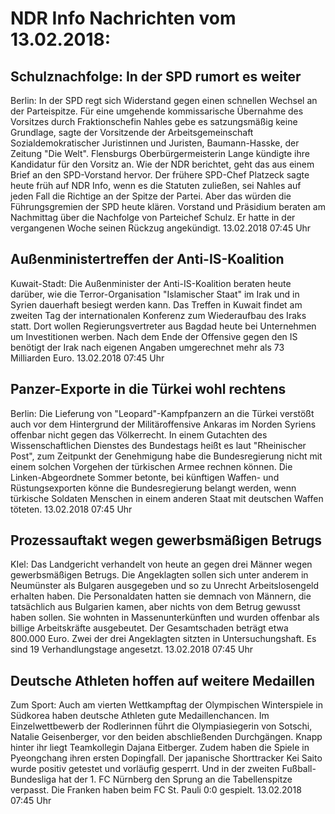# NDR Info Nachrichten vom 13.02.2018:


## Schulznachfolge: In der SPD rumort es weiter
Berlin: In der SPD regt sich Widerstand gegen einen schnellen Wechsel an der Parteispitze. Für eine umgehende kommissarische Übernahme des Vorsitzes durch Fraktionschefin Nahles gebe es satzungsmäßig keine Grundlage, sagte der Vorsitzende der Arbeitsgemeinschaft Sozialdemokratischer Juristinnen und Juristen, Baumann-Hasske, der Zeitung "Die Welt". Flensburgs Oberbürgermeisterin Lange kündigte ihre Kandidatur für den Vorsitz an. Wie der NDR berichtet, geht das aus einem Brief an den SPD-Vorstand hervor. Der frühere SPD-Chef Platzeck sagte heute früh auf NDR Info, wenn es die Statuten zuließen, sei Nahles auf jeden Fall die Richtige an der Spitze der Partei. Aber das würden die Führungsgremien der SPD heute klären. Vorstand und Präsidium beraten am Nachmittag über die Nachfolge von Parteichef Schulz. Er hatte in der vergangenen Woche seinen Rückzug angekündigt. 13.02.2018 07:45 Uhr 

## Außenministertreffen der Anti-IS-Koalition
Kuwait-Stadt: Die Außenminister der Anti-IS-Koalition beraten heute darüber, wie die Terror-Organisation "Islamischer Staat" im Irak und in Syrien dauerhaft besiegt werden kann. Das Treffen in Kuwait findet am zweiten Tag der internationalen Konferenz zum Wiederaufbau des Iraks statt. Dort wollen Regierungsvertreter aus Bagdad heute bei Unternehmen um Investitionen werben. Nach dem Ende der Offensive gegen den IS benötigt der Irak nach eigenen Angaben umgerechnet mehr als 73 Milliarden Euro. 13.02.2018 07:45 Uhr 

## Panzer-Exporte in die Türkei wohl rechtens
Berlin: Die Lieferung von "Leopard"-Kampfpanzern an die Türkei verstößt auch vor dem Hintergrund der Militäroffensive Ankaras im Norden Syriens offenbar nicht gegen das Völkerrecht. In einem Gutachten des Wissenschaftlichen Dienstes des Bundestags heißt es laut "Rheinischer Post", zum Zeitpunkt der Genehmigung habe die Bundesregierung nicht mit einem solchen Vorgehen der türkischen Armee rechnen können. Die Linken-Abgeordnete Sommer betonte, bei künftigen Waffen- und Rüstungsexporten könne die Bundesregierung belangt werden, wenn türkische Soldaten Menschen in einem anderen Staat mit deutschen Waffen töteten. 13.02.2018 07:45 Uhr 

## Prozessauftakt wegen gewerbsmäßigen Betrugs
KIel: Das Landgericht verhandelt von heute an gegen drei Männer wegen gewerbsmäßigen Betrugs. Die Angeklagten sollen sich unter anderem in Neumünster als Bulgaren ausgegeben und so zu Unrecht Arbeitslosengeld erhalten haben. Die Personaldaten hatten sie demnach von Männern, die tatsächlich aus Bulgarien kamen, aber nichts von dem Betrug gewusst haben sollen. Sie wohnten in Massenunterkünften und wurden offenbar als billige Arbeitskräfte ausgebeutet. Der Gesamtschaden beträgt etwa 800.000 Euro. Zwei der drei Angeklagten sitzten in Untersuchungshaft. Es sind 19 Verhandlungstage angesetzt. 13.02.2018 07:45 Uhr 

## Deutsche Athleten hoffen auf weitere Medaillen
Zum Sport: Auch am vierten Wettkampftag der Olympischen Winterspiele in Südkorea haben deutsche Athleten gute Medaillenchancen. Im Einzelwettbewerb der Rodlerinnen führt die Olympiasiegerin von Sotschi, Natalie Geisenberger, vor den beiden abschließenden Durchgängen. Knapp hinter ihr liegt Teamkollegin Dajana Eitberger. Zudem haben die Spiele in Pyeongchang ihren ersten Dopingfall. Der japanische Shorttracker Kei Saito wurde positiv getestet und vorläufig gesperrt. Und in der zweiten Fußball-Bundesliga hat der 1. FC Nürnberg den Sprung an die Tabellenspitze verpasst. Die Franken haben beim FC St. Pauli  0:0  gespielt. 13.02.2018 07:45 Uhr 
